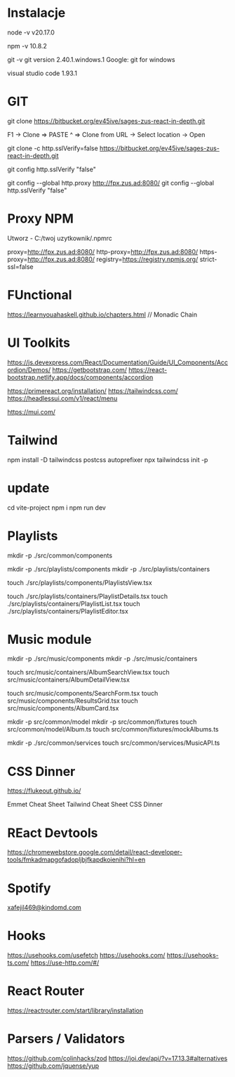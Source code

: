 # Instalacje 
node -v 
v20.17.0

npm -v 
10.8.2

git -v 
git version 2.40.1.windows.1
Google: git for windows

visual studio code 
1.93.1

# GIT
git clone https://bitbucket.org/ev45ive/sages-zus-react-in-depth.git

F1 -> Clone => PASTE ^ => Clone from URL -> Select location -> Open

git clone -c http.sslVerify=false  https://bitbucket.org/ev45ive/sages-zus-react-in-depth.git

git config http.sslVerify "false"

git config --global http.proxy http://fpx.zus.ad:8080/
git config --global http.sslVerify "false"

# Proxy NPM 
Utworz - C:/twoj uzytkownik/.npmrc 

proxy=http://fpx.zus.ad:8080/
http-proxy=http://fpx.zus.ad:8080/
https-proxy=http://fpx.zus.ad:8080/
registry=https://registry.npmjs.org/
strict-ssl=false

# FUnctional 
https://learnyouahaskell.github.io/chapters.html
// Monadic Chain

# UI Toolkits
https://js.devexpress.com/React/Documentation/Guide/UI_Components/Accordion/Demos/
https://getbootstrap.com/
https://react-bootstrap.netlify.app/docs/components/accordion

https://primereact.org/installation/
https://tailwindcss.com/
https://headlessui.com/v1/react/menu

https://mui.com/

# Tailwind

npm install -D tailwindcss postcss autoprefixer
npx tailwindcss init -p

# update
cd vite-project
npm i 
npm run dev


# Playlists

mkdir -p ./src/common/components

mkdir -p ./src/playlists/components
mkdir -p ./src/playlists/containers

touch ./src/playlists/components/PlaylistsView.tsx

touch ./src/playlists/containers/PlaylistDetails.tsx
touch ./src/playlists/containers/PlaylistList.tsx
touch ./src/playlists/containers/PlaylistEditor.tsx

# Music module

mkdir -p ./src/music/components
mkdir -p ./src/music/containers

touch src/music/containers/AlbumSearchView.tsx
touch src/music/containers/AlbumDetailView.tsx

touch src/music/components/SearchForm.tsx
touch src/music/components/ResultsGrid.tsx
touch src/music/components/AlbumCard.tsx

mkdir -p src/common/model
mkdir -p src/common/fixtures
touch src/common/model/Album.ts
touch src/common/fixtures/mockAlbums.ts

mkdir -p ./src/common/services
touch src/common/services/MusicAPI.ts


# CSS Dinner
https://flukeout.github.io/

Emmet Cheat Sheet
Tailwind Cheat Sheet
CSS Dinner

# REact Devtools
https://chromewebstore.google.com/detail/react-developer-tools/fmkadmapgofadopljbjfkapdkoienihi?hl=en

# Spotify
xafejil469@kindomd.com

# Hooks
https://usehooks.com/usefetch
https://usehooks.com/
https://usehooks-ts.com/
https://use-http.com/#/


# React Router
https://reactrouter.com/start/library/installation


# Parsers / Validators
https://github.com/colinhacks/zod
https://joi.dev/api/?v=17.13.3#alternatives
https://github.com/jquense/yup
